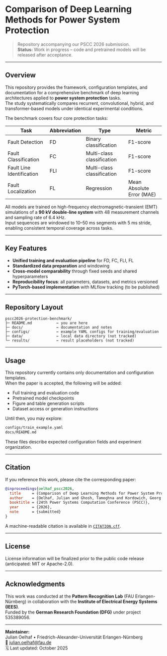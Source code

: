 # Comparison of Deep Learning Methods for Power System Protection

> Repository accompanying our PSCC 2026 submission.  
> **Status:** Work in progress – code and pretrained models will be released after acceptance.

---

## Overview

This repository provides the framework, configuration templates, and documentation for a comprehensive benchmark of deep learning architectures applied to **power system protection** tasks.  
The study systematically compares recurrent, convolutional, hybrid, and transformer-based models under identical experimental conditions.

The benchmark covers four core protection tasks:

| Task | Abbreviation | Type | Metric |
|------|---------------|------|---------|
| Fault Detection | FD | Binary classification | F1-score |
| Fault Classification | FC | Multi-class classification | F1-score |
| Fault Line Identification | FLI | Multi-class classification | F1-score |
| Fault Localization | FL | Regression | Mean Absolute Error (MAE) |

All models are trained on high-frequency electromagnetic-transient (EMT) simulations of a **90 kV double-line system** with 48 measurement channels and sampling rate of 6.4 kHz.  
Input sequences are windowed to 10–50 ms segments with 5 ms stride, enabling consistent temporal coverage across tasks.

---

## Key Features

- **Unified training and evaluation pipeline** for FD, FC, FLI, FL  
- **Standardized data preparation** and windowing  
- **Cross-model comparability** through fixed seeds and shared hyperparameters  
- **Reproducibility focus**: all parameters, datasets, and metrics versioned  
- **PyTorch-based implementation** with MLflow tracking (to be published)

---

## Repository Layout

```text
pscc2026-protection-benchmark/
├─ README.md           ← you are here
├─ docs/               ← documentation and notes
├─ configs/            ← example YAML configs for training/evaluation
├─ data/               ← local data directory (not tracked)
└─ results/            ← result placeholders (not tracked)
```

---

## Usage

This repository currently contains only documentation and configuration templates.  
When the paper is accepted, the following will be added:

- Full training and evaluation code  
- Pretrained model checkpoints  
- Figure and table generation scripts  
- Dataset access or generation instructions  

Until then, you may explore:

```bash
configs/train_example.yaml
docs/README.md
```

These files describe expected configuration fields and experiment organization.

---

## Citation

If you reference this work, please cite the corresponding paper:

```bibtex
@inproceedings{oelhaf_pscc2026,
  title     = {Comparison of Deep Learning Methods for Power System Protection},
  author    = {Oelhaf, Julian and Ghosh, Tamoghna and Kordowich, Georg and Bergler, Christian and Maier, Andreas and Jäger, Johann and Bayer, Siming},
  booktitle = {24th Power Systems Computation Conference (PSCC)},
  year      = {2026},
  note      = {submitted}
}
```

A machine-readable citation is available in [`CITATION.cff`](./CITATION.cff).

---

## License

License information will be finalized prior to the public code release  
(anticipated: MIT or Apache-2.0).

---

## Acknowledgments

This work was conducted at the **Pattern Recognition Lab** (FAU Erlangen-Nürnberg) in collaboration with the **Institute of Electrical Energy Systems (IEES)**.  
Funded by the **German Research Foundation (DFG)** under project 535389056.  

---

**Maintainer:**  
Julian Oelhaf  •  Friedrich-Alexander-Universität Erlangen-Nürnberg  
📧 <julian.oelhaf@fau.de>  
🗓 Last updated: October 2025
